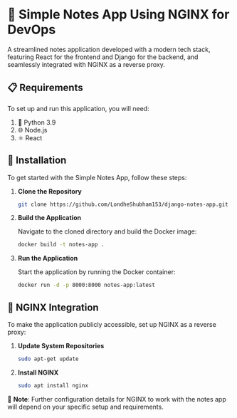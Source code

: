# 📝 Simple Notes App Using NGINX for DevOps

A streamlined notes application developed with a modern tech stack, featuring React for the frontend and Django for the backend, and seamlessly integrated with NGINX as a reverse proxy.

## 📋 Requirements

To set up and run this application, you will need:

1. 🐍 Python 3.9
2. 🌐 Node.js
3. ⚛️ React

## 🚀 Installation

To get started with the Simple Notes App, follow these steps:

1. **Clone the Repository**

    ```bash
    git clone https://github.com/LondheShubham153/django-notes-app.git
    ```

2. **Build the Application**

    Navigate to the cloned directory and build the Docker image:

    ```bash
    docker build -t notes-app .
    ```

3. **Run the Application**

    Start the application by running the Docker container:

    ```bash
    docker run -d -p 8000:8000 notes-app:latest
    ```

## 🔄 NGINX Integration

To make the application publicly accessible, set up NGINX as a reverse proxy:

1. **Update System Repositories**

    ```bash
    sudo apt-get update
    ```

2. **Install NGINX**

    ```bash
    sudo apt install nginx
    ```

📌 **Note**: Further configuration details for NGINX to work with the notes app will depend on your specific setup and requirements.

